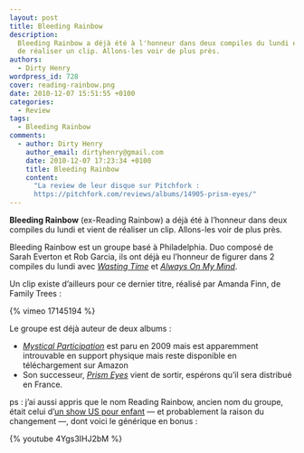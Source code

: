 ```yaml
---
layout: post
title: Bleeding Rainbow
description:
  Bleeding Rainbow a déjà été à l'honneur dans deux compiles du lundi et vient
  de réaliser un clip. Allons-les voir de plus près.
authors:
  - Dirty Henry
wordpress_id: 728
cover: reading-rainbow.png
date: 2010-12-07 15:51:55 +0100
categories:
  - Review
tags:
  - Bleeding Rainbow
comments:
  - author: Dirty Henry
    author_email: dirtyhenry@gmail.com
    date: 2010-12-07 17:23:34 +0100
    title: Bleeding Rainbow
    content:
      "La review de leur disque sur Pitchfork :
      https://pitchfork.com/reviews/albums/14905-prism-eyes/"
---
```


**Bleeding Rainbow** (ex-Reading Rainbow) a déjà été à l’honneur dans deux
compiles du lundi et vient de réaliser un clip. Allons-les voir de plus près.

Bleeding Rainbow est un groupe basé à Philadelphia. Duo composé de Sarah Everton
et Rob Garcia, ils ont déjà eu l’honneur de figurer dans 2 compiles du lundi
avec [_Wasting Time_][i712] et [_Always On My Mind_][i725].

Un clip existe d’ailleurs pour ce dernier titre, réalisé par Amanda Finn, de
Family Trees :

{% vimeo 17145194 %}

Le groupe est déjà auteur de deux albums :

- [_Mystical Participation_][2] est paru en 2009 mais est apparemment
  introuvable en support physique mais reste disponible en téléchargement sur
  Amazon
- Son successeur, [_Prism Eyes_][1] vient de sortir, espérons qu’il sera
  distribué en France.

ps : j’ai aussi appris que le nom Reading Rainbow, ancien nom du groupe, était
celui d’[un show US pour enfant][3] — et probablement la raison du changement —,
dont voici le générique en bonus :

{% youtube 4Ygs3IHJ2bM %}

[i712]: https://www.deadrooster.org/compile-mp3-du-net-05/
[i725]: https://www.deadrooster.org/compile-mp3-du-net-08/
[1]: https://bleedingrainbow.bandcamp.com/album/prism-eyes-lp
[2]: https://bleedingrainbow.bandcamp.com/album/mystical-participation-lp
[3]: https://en.wikipedia.org/wiki/Reading_Rainbow
